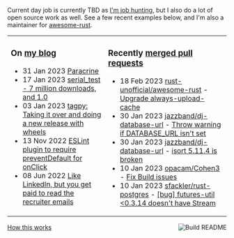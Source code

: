 Current day job is currently TBD as [I'm job hunting](https://tevps.net/cv/), but I also do a lot of open source work as well. See a few recent examples below, and I'm also a maintainer for [awesome-rust](https://github.com/rust-unofficial/awesome-rust).

<table><tr><td valign="top">

### On [my blog](https://tevps.net/blog)
<!-- blog starts -->
* 31 Jan 2023 [Paracrine](https://tevps.net/blog/2023/01/31/paracrine)
* 17 Jan 2023 [serial_test - 7 million downloads, and 1.0](https://tevps.net/blog/2023/01/17/serial_test-7-million-downloads-and-10)
* 03 Jan 2023 [tagpy: Taking it over and doing a new release with wheels](https://tevps.net/blog/2023/01/03/tagpy)
* 13 Nov 2022 [ESLint plugin to require preventDefault for onClick](https://tevps.net/blog/2022/11/13/require-preventdefault-for-onclick)
* 08 Jun 2022 [Like LinkedIn, but you get paid to read the recruiter emails](https://tevps.net/blog/2022/06/08/linkedin-with-payment)
<!-- blog ends -->

</td><td valign="top">

### Recently [merged pull requests](https://github.com/search?o=desc&q=is%3Apr+author%3Apalfrey+-user%3Apalfrey+is%3Amerged+is%3Apublic&s=created&type=Issues)

<!-- prs starts -->
* 18 Feb 2023 [rust-unofficial/awesome-rust](https://github.com/rust-unofficial/awesome-rust) - [Upgrade always-upload-cache](https://github.com/rust-unofficial/awesome-rust/pull/1439)
* 30 Jan 2023 [jazzband/dj-database-url](https://github.com/jazzband/dj-database-url) - [Throw warning if DATABASE_URL isn't set](https://github.com/jazzband/dj-database-url/pull/199)
* 30 Jan 2023 [jazzband/dj-database-url](https://github.com/jazzband/dj-database-url) - [isort 5.11.4 is broken](https://github.com/jazzband/dj-database-url/pull/205)
* 10 Jan 2023 [opacam/Cohen3](https://github.com/opacam/Cohen3) - [Fix Build issues](https://github.com/opacam/Cohen3/pull/58)
* 10 Jan 2023 [sfackler/rust-postgres](https://github.com/sfackler/rust-postgres) - [[bug] futures-util <0.3.14 doesn't have Stream](https://github.com/sfackler/rust-postgres/pull/982)
<!-- prs ends -->

</td></tr></table>

<a href="https://github.com/palfrey/palfrey/actions"><img src="https://github.com/palfrey/palfrey/workflows/Build%20README/badge.svg?branch=main" align="right" alt="Build README"></a> <a href="https://tevps.net/blog/2020/7/11/customising-github-profile-pages/">How this works</a>
